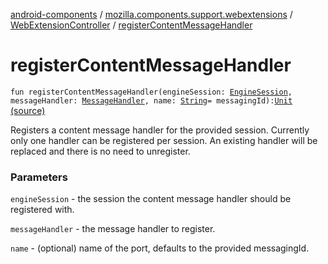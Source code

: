 [android-components](../../index.md) / [mozilla.components.support.webextensions](../index.md) / [WebExtensionController](index.md) / [registerContentMessageHandler](./register-content-message-handler.md)

# registerContentMessageHandler

`fun registerContentMessageHandler(engineSession: `[`EngineSession`](../../mozilla.components.concept.engine/-engine-session/index.md)`, messageHandler: `[`MessageHandler`](../../mozilla.components.concept.engine.webextension/-message-handler/index.md)`, name: `[`String`](https://kotlinlang.org/api/latest/jvm/stdlib/kotlin/-string/index.html)` = messagingId): `[`Unit`](https://kotlinlang.org/api/latest/jvm/stdlib/kotlin/-unit/index.html) [(source)](https://github.com/mozilla-mobile/android-components/blob/master/components/support/webextensions/src/main/java/mozilla/components/support/webextensions/WebExtensionController.kt#L78)

Registers a content message handler for the provided session. Currently only one
handler can be registered per session. An existing handler will be replaced and
there is no need to unregister.

### Parameters

`engineSession` - the session the content message handler should be registered with.

`messageHandler` - the message handler to register.

`name` - (optional) name of the port, defaults to the provided messagingId.